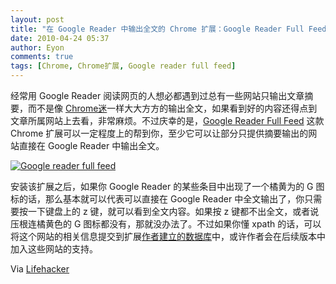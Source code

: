 ```yaml
---
layout: post
title: "在 Google Reader 中输出全文的 Chrome 扩展：Google Reader Full Feed"
date: 2010-04-24 05:37
author: Eyon
comments: true
tags: [Chrome, Chrome扩展, Google reader full feed]
---
```

经常用 Google Reader 阅读网页的人想必都遇到过总有一些网站只输出文章摘要，而不是像 [Chrome迷](http://www.chromi.org/feed)一样大大方方的输出全文，如果看到好的内容还得点到文章所属网站上去看，非常麻烦。不过庆幸的是，[Google Reader Full Feed](https://chrome.google.com/extensions/detail/ngjdkiihbphbiaeaaghhlacjnoekdcfe) 这款 Chrome 扩展可以一定程度上的帮到你，至少它可以让部分只提供摘要输出的网站直接在 Google Reader 中输出全文。

<a href="http://img.chromi.org/2010/04/Google-reader-full-feed.png">![](http://img.chromi.org/2010/04/Google-reader-full-feed-550x381.png "Google reader full feed")</a>

安装该扩展之后，如果你 Google Reader 的某些条目中出现了一个橘黄为的 G 图标的话，那么基本就可以代表可以直接在 Google Reader 中全文输出了，你只需要按一下键盘上的 z 键，就可以看到全文内容。如果按 z 键都不出全文，或者说压根连橘黄色的 G 图标都没有，那就没办法了。不过如果你懂 xpath 的话，可以将这个网站的相关信息提交到扩展[作者建立的数据库](http://wedata.net/databases/LDRFullFeed/items)中，或许作者会在后续版本中加入这些网站的支持。

Via [Lifehacker](http://lifehacker.com/5523024/google-reader-full-feed-expands-truncated-feeds-with-a-keystroke)


